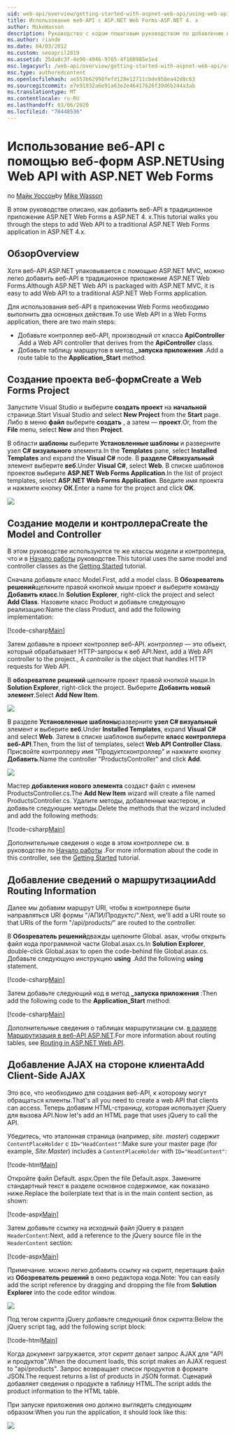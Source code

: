 ```yaml
---
uid: web-api/overview/getting-started-with-aspnet-web-api/using-web-api-with-aspnet-web-forms
title: Использование веб-API с ASP.NET Web Forms-ASP.NET 4. x
author: MikeWasson
description: Руководство с кодом пошаговым руководством по добавлению веб-API в приложение ASP.NET Forms для ASP.NET 4. x
ms.author: riande
ms.date: 04/03/2012
ms.custom: seoapril2019
ms.assetid: 25da8c3f-4e90-4946-9765-4f160985e1e4
msc.legacyurl: /web-api/overview/getting-started-with-aspnet-web-api/using-web-api-with-aspnet-web-forms
msc.type: authoredcontent
ms.openlocfilehash: ae553b62998fefd128e12711cbde958ea42d8c63
ms.sourcegitcommit: e7e91932a6e91a63e2e46417626f39d6b244a3ab
ms.translationtype: MT
ms.contentlocale: ru-RU
ms.lasthandoff: 03/06/2020
ms.locfileid: "78448536"
---
```

# <a name="using-web-api-with-aspnet-web-forms"></a><span data-ttu-id="71925-103">Использование веб-API с помощью веб-форм ASP.NET</span><span class="sxs-lookup"><span data-stu-id="71925-103">Using Web API with ASP.NET Web Forms</span></span>

<span data-ttu-id="71925-104">по [Майк Уоссон](https://github.com/MikeWasson)</span><span class="sxs-lookup"><span data-stu-id="71925-104">by [Mike Wasson](https://github.com/MikeWasson)</span></span>

<span data-ttu-id="71925-105">В этом руководстве описано, как добавить веб-API в традиционное приложение ASP.NET Web Forms в ASP.NET 4. x.</span><span class="sxs-lookup"><span data-stu-id="71925-105">This tutorial walks you through the steps to add Web API to a traditional ASP.NET Web Forms application in ASP.NET 4.x.</span></span> 

## <a name="overview"></a><span data-ttu-id="71925-106">Обзор</span><span class="sxs-lookup"><span data-stu-id="71925-106">Overview</span></span>

<span data-ttu-id="71925-107">Хотя веб-API ASP.NET упаковывается с помощью ASP.NET MVC, можно легко добавить веб-API в традиционное приложение ASP.NET Web Forms.</span><span class="sxs-lookup"><span data-stu-id="71925-107">Although ASP.NET Web API is packaged with ASP.NET MVC, it is easy to add Web API to a traditional ASP.NET Web Forms application.</span></span>

<span data-ttu-id="71925-108">Для использования веб-API в приложении Web Forms необходимо выполнить два основных действия.</span><span class="sxs-lookup"><span data-stu-id="71925-108">To use Web API in a Web Forms application, there are two main steps:</span></span>

- <span data-ttu-id="71925-109">Добавьте контроллер веб-API, производный от класса **ApiController** .</span><span class="sxs-lookup"><span data-stu-id="71925-109">Add a Web API controller that derives from the **ApiController** class.</span></span>
- <span data-ttu-id="71925-110">Добавьте таблицу маршрутов в метод **\_запуска приложения** .</span><span class="sxs-lookup"><span data-stu-id="71925-110">Add a route table to the **Application\_Start** method.</span></span>

## <a name="create-a-web-forms-project"></a><span data-ttu-id="71925-111">Создание проекта веб-форм</span><span class="sxs-lookup"><span data-stu-id="71925-111">Create a Web Forms Project</span></span>

<span data-ttu-id="71925-112">Запустите Visual Studio и выберите **создать проект** на **начальной** странице.</span><span class="sxs-lookup"><span data-stu-id="71925-112">Start Visual Studio and select **New Project** from the **Start** page.</span></span> <span data-ttu-id="71925-113">Либо в меню **файл** выберите **создать** , а затем — **проект**.</span><span class="sxs-lookup"><span data-stu-id="71925-113">Or, from the **File** menu, select **New** and then **Project**.</span></span>

<span data-ttu-id="71925-114">В области **шаблоны** выберите **Установленные шаблоны** и разверните узел  **C# визуального** элемента.</span><span class="sxs-lookup"><span data-stu-id="71925-114">In the **Templates** pane, select **Installed Templates** and expand the **Visual C#** node.</span></span> <span data-ttu-id="71925-115">В **разделе C#визуальный** элемент выберите **веб**.</span><span class="sxs-lookup"><span data-stu-id="71925-115">Under **Visual C#**, select **Web**.</span></span> <span data-ttu-id="71925-116">В списке шаблонов проектов выберите **ASP.NET Web Forms Application**.</span><span class="sxs-lookup"><span data-stu-id="71925-116">In the list of project templates, select **ASP.NET Web Forms Application**.</span></span> <span data-ttu-id="71925-117">Введите имя проекта и нажмите кнопку **ОК**.</span><span class="sxs-lookup"><span data-stu-id="71925-117">Enter a name for the project and click **OK**.</span></span>

![](using-web-api-with-aspnet-web-forms/_static/image1.png)

## <a name="create-the-model-and-controller"></a><span data-ttu-id="71925-118">Создание модели и контроллера</span><span class="sxs-lookup"><span data-stu-id="71925-118">Create the Model and Controller</span></span>

<span data-ttu-id="71925-119">В этом руководстве используются те же классы модели и контроллера, что и в [Начало работы](tutorial-your-first-web-api.md) руководстве.</span><span class="sxs-lookup"><span data-stu-id="71925-119">This tutorial uses the same model and controller classes as the [Getting Started](tutorial-your-first-web-api.md) tutorial.</span></span>

<span data-ttu-id="71925-120">Сначала добавьте класс Model.</span><span class="sxs-lookup"><span data-stu-id="71925-120">First, add a model class.</span></span> <span data-ttu-id="71925-121">В **Обозреватель решений**щелкните правой кнопкой мыши проект и выберите команду **Добавить класс**.</span><span class="sxs-lookup"><span data-stu-id="71925-121">In **Solution Explorer**, right-click the project and select **Add Class**.</span></span> <span data-ttu-id="71925-122">Назовите класс Product и добавьте следующую реализацию:</span><span class="sxs-lookup"><span data-stu-id="71925-122">Name the class Product, and add the following implementation:</span></span>

[!code-csharp[Main](using-web-api-with-aspnet-web-forms/samples/sample1.cs)]

<span data-ttu-id="71925-123">Затем добавьте в проект контроллер веб-API. *контроллер* — это объект, который обрабатывает HTTP-запросы к веб API.</span><span class="sxs-lookup"><span data-stu-id="71925-123">Next, add a Web API controller to the project., A *controller* is the object that handles HTTP requests for Web API.</span></span>

<span data-ttu-id="71925-124">В **обозревателе решений** щелкните проект правой кнопкой мыши.</span><span class="sxs-lookup"><span data-stu-id="71925-124">In **Solution Explorer**, right-click the project.</span></span> <span data-ttu-id="71925-125">Выберите **Добавить новый элемент**.</span><span class="sxs-lookup"><span data-stu-id="71925-125">Select **Add New Item**.</span></span>

![](using-web-api-with-aspnet-web-forms/_static/image2.png)

<span data-ttu-id="71925-126">В разделе **Установленные шаблоны**разверните **узел C# визуальный** элемент и выберите **веб**.</span><span class="sxs-lookup"><span data-stu-id="71925-126">Under **Installed Templates**, expand **Visual C#** and select **Web**.</span></span> <span data-ttu-id="71925-127">Затем в списке шаблонов выберите **класс контроллера веб-API**.</span><span class="sxs-lookup"><span data-stu-id="71925-127">Then, from the list of templates, select **Web API Controller Class**.</span></span> <span data-ttu-id="71925-128">Присвойте контроллеру имя "Продуктсконтроллер" и нажмите кнопку **Добавить**.</span><span class="sxs-lookup"><span data-stu-id="71925-128">Name the controller "ProductsController" and click **Add**.</span></span>

![](using-web-api-with-aspnet-web-forms/_static/image3.png)

<span data-ttu-id="71925-129">Мастер **добавления нового элемента** создаст файл с именем ProductsController.cs.</span><span class="sxs-lookup"><span data-stu-id="71925-129">The **Add New Item** wizard will create a file named ProductsController.cs.</span></span> <span data-ttu-id="71925-130">Удалите методы, добавленные мастером, и добавьте следующие методы.</span><span class="sxs-lookup"><span data-stu-id="71925-130">Delete the methods that the wizard included and add the following methods:</span></span>

[!code-csharp[Main](using-web-api-with-aspnet-web-forms/samples/sample2.cs)]

<span data-ttu-id="71925-131">Дополнительные сведения о коде в этом контроллере см. в руководстве по [Начало работы](tutorial-your-first-web-api.md) .</span><span class="sxs-lookup"><span data-stu-id="71925-131">For more information about the code in this controller, see the [Getting Started](tutorial-your-first-web-api.md) tutorial.</span></span>

## <a name="add-routing-information"></a><span data-ttu-id="71925-132">Добавление сведений о маршрутизации</span><span class="sxs-lookup"><span data-stu-id="71925-132">Add Routing Information</span></span>

<span data-ttu-id="71925-133">Далее мы добавим маршрут URI, чтобы в контроллере были направляться URI формы &quot;/АПИ/Продуктс/&quot;.</span><span class="sxs-lookup"><span data-stu-id="71925-133">Next, we'll add a URI route so that URIs of the form &quot;/api/products/&quot; are routed to the controller.</span></span>

<span data-ttu-id="71925-134">В **Обозреватель решений**дважды щелкните Global. asax, чтобы открыть файл кода программной части Global.asax.cs.</span><span class="sxs-lookup"><span data-stu-id="71925-134">In **Solution Explorer**, double-click Global.asax to open the code-behind file Global.asax.cs.</span></span> <span data-ttu-id="71925-135">Добавьте следующую инструкцию **using** .</span><span class="sxs-lookup"><span data-stu-id="71925-135">Add the following **using** statement.</span></span>

[!code-csharp[Main](using-web-api-with-aspnet-web-forms/samples/sample3.cs)]

<span data-ttu-id="71925-136">Затем добавьте следующий код в метод **\_запуска приложения** :</span><span class="sxs-lookup"><span data-stu-id="71925-136">Then add the following code to the **Application\_Start** method:</span></span>

[!code-csharp[Main](using-web-api-with-aspnet-web-forms/samples/sample4.cs)]

<span data-ttu-id="71925-137">Дополнительные сведения о таблицах маршрутизации см. [в разделе Маршрутизация в веб-API ASP.NET](../web-api-routing-and-actions/routing-in-aspnet-web-api.md).</span><span class="sxs-lookup"><span data-stu-id="71925-137">For more information about routing tables, see [Routing in ASP.NET Web API](../web-api-routing-and-actions/routing-in-aspnet-web-api.md).</span></span>

## <a name="add-client-side-ajax"></a><span data-ttu-id="71925-138">Добавление AJAX на стороне клиента</span><span class="sxs-lookup"><span data-stu-id="71925-138">Add Client-Side AJAX</span></span>

<span data-ttu-id="71925-139">Это все, что необходимо для создания веб-API, к которому могут обращаться клиенты.</span><span class="sxs-lookup"><span data-stu-id="71925-139">That's all you need to create a web API that clients can access.</span></span> <span data-ttu-id="71925-140">Теперь добавим HTML-страницу, которая использует jQuery для вызова API.</span><span class="sxs-lookup"><span data-stu-id="71925-140">Now let's add an HTML page that uses jQuery to call the API.</span></span>

<span data-ttu-id="71925-141">Убедитесь, что эталонная страница (например, *site. master*) содержит `ContentPlaceHolder` с `ID="HeadContent"`:</span><span class="sxs-lookup"><span data-stu-id="71925-141">Make sure your master page (for example, *Site.Master*) includes a `ContentPlaceHolder` with `ID="HeadContent"`:</span></span>

[!code-html[Main](using-web-api-with-aspnet-web-forms/samples/sample8.html)]

<span data-ttu-id="71925-142">Откройте файл Default. aspx.</span><span class="sxs-lookup"><span data-stu-id="71925-142">Open the file Default.aspx.</span></span> <span data-ttu-id="71925-143">Замените стандартный текст в разделе основное содержимое, как показано ниже.</span><span class="sxs-lookup"><span data-stu-id="71925-143">Replace the boilerplate text that is in the main content section, as shown:</span></span>

[!code-aspx[Main](using-web-api-with-aspnet-web-forms/samples/sample5.aspx)]

<span data-ttu-id="71925-144">Затем добавьте ссылку на исходный файл jQuery в раздел `HeaderContent`:</span><span class="sxs-lookup"><span data-stu-id="71925-144">Next, add a reference to the jQuery source file in the `HeaderContent` section:</span></span>

[!code-aspx[Main](using-web-api-with-aspnet-web-forms/samples/sample6.aspx?highlight=2)]

<span data-ttu-id="71925-145">Примечание. можно легко добавить ссылку на скрипт, перетащив файл из **Обозреватель решений** в окно редактора кода.</span><span class="sxs-lookup"><span data-stu-id="71925-145">Note: You can easily add the script reference by dragging and dropping the file from **Solution Explorer** into the code editor window.</span></span>

![](using-web-api-with-aspnet-web-forms/_static/image4.png)

<span data-ttu-id="71925-146">Под тегом скрипта jQuery добавьте следующий блок скрипта:</span><span class="sxs-lookup"><span data-stu-id="71925-146">Below the jQuery script tag, add the following script block:</span></span>

[!code-html[Main](using-web-api-with-aspnet-web-forms/samples/sample7.html)]

<span data-ttu-id="71925-147">Когда документ загружается, этот скрипт делает запрос AJAX для &quot;API и продуктов&quot;.</span><span class="sxs-lookup"><span data-stu-id="71925-147">When the document loads, this script makes an AJAX request to &quot;api/products&quot;.</span></span> <span data-ttu-id="71925-148">Запрос возвращает список продуктов в формате JSON.</span><span class="sxs-lookup"><span data-stu-id="71925-148">The request returns a list of products in JSON format.</span></span> <span data-ttu-id="71925-149">Сценарий добавляет сведения о продукте в таблицу HTML.</span><span class="sxs-lookup"><span data-stu-id="71925-149">The script adds the product information to the HTML table.</span></span>

<span data-ttu-id="71925-150">При запуске приложения оно должно выглядеть следующим образом:</span><span class="sxs-lookup"><span data-stu-id="71925-150">When you run the application, it should look like this:</span></span>

![](using-web-api-with-aspnet-web-forms/_static/image5.png)
